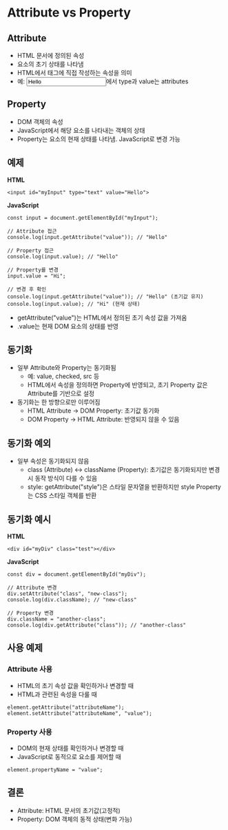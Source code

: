 # Attribute vs Property

## Attribute 

- HTML 문서에 정의된 속성
- 요소의 초기 상태를 나타냄
- HTML에서 태그에 직접 작성하는 속성을 의미
- 예: <input type="text" value="Hello">에서 type과 value는 attributes

## Property

- DOM 객체의 속성
- JavaScript에서 해당 요소를 나타내는 객체의 상태
- Property는 요소의 현재 상태를 나타냄. JavaScript로 변경 가능

## 예제

**HTML**

```
<input id="myInput" type="text" value="Hello">
```

**JavaScript**

```
const input = document.getElementById("myInput");

// Attribute 접근
console.log(input.getAttribute("value")); // "Hello"

// Property 접근
console.log(input.value); // "Hello"

// Property를 변경
input.value = "Hi";

// 변경 후 확인
console.log(input.getAttribute("value")); // "Hello" (초기값 유지)
console.log(input.value); // "Hi" (현재 상태)
```

- getAttribute("value")는 HTML에서 정의된 초기 속성 값을 가져옴
- .value는 현재 DOM 요소의 상태를 반영

## 동기화

- 일부 Attribute와 Property는 동기화됨
  - 예: value, checked, src 등
  - HTML에서 속성을 정의하면 Property에 반영되고, 초기 Property 값은 Attribute를 기반으로 설정
- 동기화는 한 방향으로만 이루어짐
  - HTML Attribute -> DOM Property: 초기값 동기화
  - DOM Property → HTML Attribute: 반영되지 않을 수 있음
 
## 동기화 예외

- 일부 속성은 동기화되지 않음
  - class (Attribute) ↔ className (Property): 초기값은 동기화되지만 변경 시 동작 방식이 다를 수 있음
  - style: getAttribute("style")은 스타일 문자열을 반환하지만 style Property는 CSS 스타일 객체를 반환

## 동기화 예시

**HTML**

```
<div id="myDiv" class="test"></div>
```

**JavaScript**

```
const div = document.getElementById("myDiv");

// Attribute 변경
div.setAttribute("class", "new-class");
console.log(div.className); // "new-class"

// Property 변경
div.className = "another-class";
console.log(div.getAttribute("class")); // "another-class"
```

## 사용 예제

### Attribute 사용

- HTML의 초기 속성 값을 확인하거나 변경할 때
- HTML과 관련된 속성을 다룰 때

```
element.getAttribute("attributeName");
element.setAttribute("attributeName", "value");
```

### Property 사용

- DOM의 현재 상태를 확인하거나 변경할 때
- JavaScript로 동적으로 요소를 제어할 때

```
element.propertyName = "value";
```

## 결론

- Attribute: HTML 문서의 초기값(고정적)
- Property: DOM 객체의 동적 상태(변화 가능)

